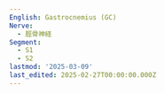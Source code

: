 ```yaml
---
English: Gastrocnemius (GC)
Nerve:
  - 脛骨神経
Segment:
  - S1
  - S2
lastmod: '2025-03-09'
last_edited: 2025-02-27T00:00:00.000Z
---
```



